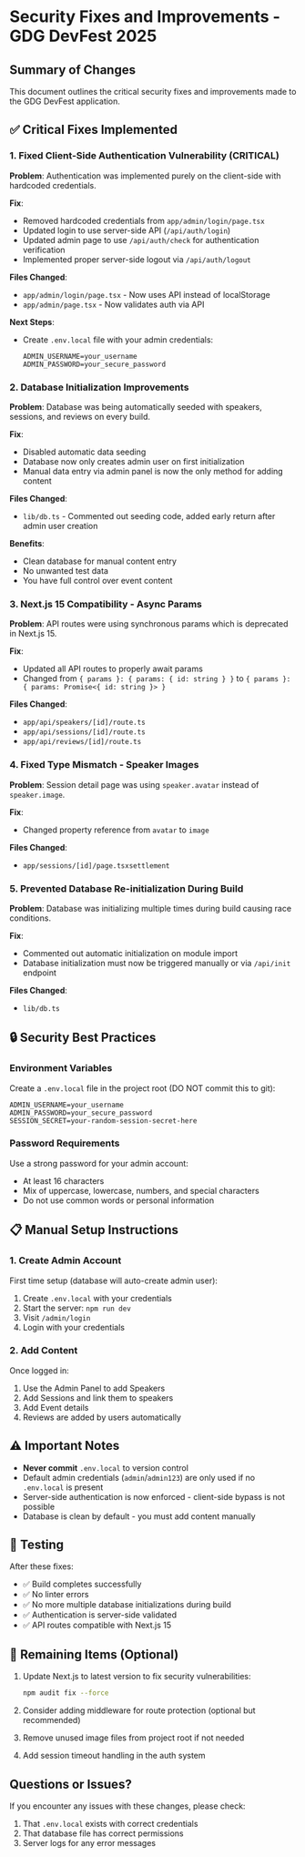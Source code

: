 # Security Fixes and Improvements - GDG DevFest 2025

## Summary of Changes

This document outlines the critical security fixes and improvements made to the GDG DevFest application.

## ✅ Critical Fixes Implemented

### 1. Fixed Client-Side Authentication Vulnerability (CRITICAL)

**Problem**: Authentication was implemented purely on the client-side with hardcoded credentials.

**Fix**:
- Removed hardcoded credentials from `app/admin/login/page.tsx`
- Updated login to use server-side API (`/api/auth/login`)
- Updated admin page to use `/api/auth/check` for authentication verification
- Implemented proper server-side logout via `/api/auth/logout`

**Files Changed**:
- `app/admin/login/page.tsx` - Now uses API instead of localStorage
- `app/admin/page.tsx` - Now validates auth via API

**Next Steps**:
- Create `.env.local` file with your admin credentials:
  ```
  ADMIN_USERNAME=your_username
  ADMIN_PASSWORD=your_secure_password
  ```

### 2. Database Initialization Improvements

**Problem**: Database was being automatically seeded with speakers, sessions, and reviews on every build.

**Fix**:
- Disabled automatic data seeding
- Database now only creates admin user on first initialization
- Manual data entry via admin panel is now the only method for adding content

**Files Changed**:
- `lib/db.ts` - Commented out seeding code, added early return after admin user creation

**Benefits**:
- Clean database for manual content entry
- No unwanted test data
- You have full control over event content

### 3. Next.js 15 Compatibility - Async Params

**Problem**: API routes were using synchronous params which is deprecated in Next.js 15.

**Fix**:
- Updated all API routes to properly await params
- Changed from `{ params }: { params: { id: string } }` to `{ params }: { params: Promise<{ id: string }> }`

**Files Changed**:
- `app/api/speakers/[id]/route.ts`
- `app/api/sessions/[id]/route.ts`
- `app/api/reviews/[id]/route.ts`

### 4. Fixed Type Mismatch - Speaker Images

**Problem**: Session detail page was using `speaker.avatar` instead of `speaker.image`.

**Fix**:
- Changed property reference from `avatar` to `image`

**Files Changed**:
- `app/sessions/[id]/page.tsxsettlement`

### 5. Prevented Database Re-initialization During Build

**Problem**: Database was initializing multiple times during build causing race conditions.

**Fix**:
- Commented out automatic initialization on module import
- Database initialization must now be triggered manually or via `/api/init` endpoint

**Files Changed**:
- `lib/db.ts`

## 🔒 Security Best Practices

### Environment Variables

Create a `.env.local` file in the project root (DO NOT commit this to git):

```env
ADMIN_USERNAME=your_username
ADMIN_PASSWORD=your_secure_password
SESSION_SECRET=your-random-session-secret-here
```

### Password Requirements

Use a strong password for your admin account:
- At least 16 characters
- Mix of uppercase, lowercase, numbers, and special characters
- Do not use common words or personal information

## 📋 Manual Setup Instructions

### 1. Create Admin Account

First time setup (database will auto-create admin user):
1. Create `.env.local` with your credentials
2. Start the server: `npm run dev`
3. Visit `/admin/login`
4. Login with your credentials

### 2. Add Content

Once logged in:
1. Use the Admin Panel to add Speakers
2. Add Sessions and link them to speakers
3. Add Event details
4. Reviews are added by users automatically

## ⚠️ Important Notes

- **Never commit** `.env.local` to version control
- Default admin credentials (`admin`/`admin123`) are only used if no `.env.local` is present
- Server-side authentication is now enforced - client-side bypass is not possible
- Database is clean by default - you must add content manually

## 🧪 Testing

After these fixes:
- ✅ Build completes successfully
- ✅ No linter errors
- ✅ No more multiple database initializations during build
- ✅ Authentication is server-side validated
- ✅ API routes compatible with Next.js 15

## 📝 Remaining Items (Optional)

1. Update Next.js to latest version to fix security vulnerabilities:
   ```bash
   npm audit fix --force
   ```

2. Consider adding middleware for route protection (optional but recommended)

3. Remove unused image files from project root if not needed

4. Add session timeout handling in the auth system

## Questions or Issues?

If you encounter any issues with these changes, please check:
1. That `.env.local` exists with correct credentials
2. That database file has correct permissions
3. Server logs for any error messages
